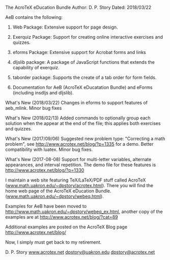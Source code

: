 The AcroTeX eDucation Bundle 
Author: D. P. Story 
Dated: 2018/03/22

AeB contains the following:

1) Web Package: Extensive support for page design.

2) Exerquiz Package: Support for creating online interactive exercises and
   quizzes.

3) eforms Package: Extensive support for Acrobat forms and links

4) dljslib package: A package of JavaScript functions that extends the
    capability of exerquiz.

5) taborder package: Supports the create of a tab order for form fields.

6) Documentation for AeB (AcroTeX eDucatation Bundle) and eForms
    (including insdljs and dljslib).

What's New (2018/03/22) Changes in eforms to support features of aeb_mlink. Minor bug fixes

What's New (2018/02/13) Added commands to optionally group each solution when the appear
at the end of the file; this applies both exercises and quizzes.

What's New (2017/09/06) Suggested new problem type: "Correcting a math problem", see
http://www.acrotex.net/blog/?p=1335 for a demo. Better compatibility with luatex. Minor
bug fixes.

What's New (2017-08-08) Support for multi-letter variables, alternate appearances,
and interval repetition. The demo file for these features is
http://www.acrotex.net/blog/?p=1330

I maintain a web site featuring TeX/LaTeX/PDF stuff called
AcroTeX (www.math.uakron.edu/~dpstory/acrotex.html).  There you
will find the home web page of the AcroTeX eDucation Bundle.
(www.math.uakron.edu/~dpstory/webeq.html).

Examples for AeB have been moved to
http://www.math.uakron.edu/~dpstory/webeq_ex.html, another copy
of the examples are at
http://www.acrotex.net/blog/?cat=89

Additional examples are posted on the AcroTeX Blog page
http://www.acrotex.net/blog/

Now, I simply must get back to my retirement.

D. P. Story
www.acrotex.net
dpstory@uakron.edu
dpstory@acrotex.net

